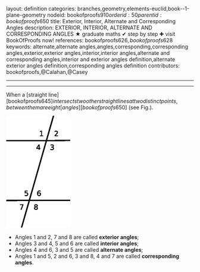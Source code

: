 layout: definition
categories: branches,geometry,elements-euclid,book--1-plane-geometry
nodeid: bookofproofs$910
orderid: 50
parentid: bookofproofs$650
title: Exterior, Interior, Alternate and Corresponding Angles
description: EXTERIOR, INTERIOR, ALTERNATE AND CORRESPONDING ANGLES &#9733; graduate maths &#10004; step by step &#10010; visit BookOfProofs now!
references: bookofproofs$626,bookofproofs$628
keywords: alternate,alternate angles,angles,corresponding,corresponding angles,exterior,exterior angles,interior,interior angles,alternate and corresponding angles,interior and exterior angles definition,alternate exterior angles definition,corresponding angles definition
contributors: bookofproofs,@Calahan,@Casey

---


---

When a [straight line][bookofproofs$645] intersects two other straight lines at two distinct points, between them are eight [angles][bookofproofs$650] (see Fig.). 


![Fig5p5p35](https://github.com/bookofproofs/bookofproofs.github.io/blob/main/_sources/_assets/images/examples/Fig5p5p35.jpg?raw=true)


* Angles 1 and 2, 7 and 8 are called **exterior angles**; 
* Angles 3 and 4, 5 and 6 are called **interior angles**; 
* Angles 4 and 6, 3 and 5 are called **alternate angles**; 
* Angles 1 and 5, 2 and 6, 3 and 8, 4 and 7 are called **corresponding angles**.
